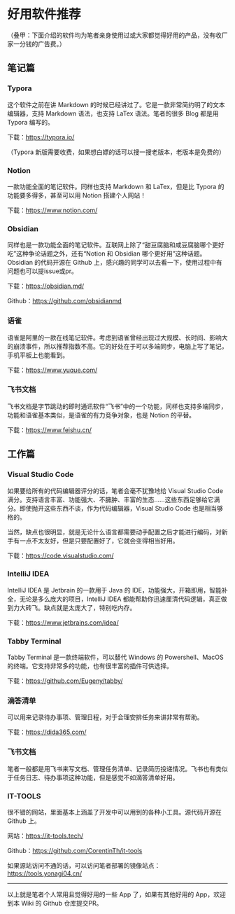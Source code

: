 # 好用软件推荐

（叠甲：下面介绍的软件均为笔者亲身使用过或大家都觉得好用的产品，没有收厂家一分钱的广告费。）

## 笔记篇

### Typora

这个软件之前在讲 Markdown 的时候已经讲过了。它是一款非常简约明了的文本编辑器，支持 Markdown 语法，也支持 LaTex 语法。笔者的很多 Blog 都是用 Typora 编写的。

下载：https://typora.io/

（Typora 新版需要收费，如果想白嫖的话可以搜一搜老版本，老版本是免费的）

### Notion

一款功能全面的笔记软件。同样也支持 Markdown 和 LaTex，但是比 Typora 的功能要多得多，甚至可以用 Notion 搭建个人网站！

下载：https://www.notion.com/

### Obsidian

同样也是一款功能全面的笔记软件。互联网上除了“甜豆腐脑和咸豆腐脑哪个更好吃”这种争论话题之外，还有“Notion 和 Obsidian 哪个更好用”这种话题。Obsidian 的代码开源在 Github 上，感兴趣的同学可以去看一下，使用过程中有问题也可以提issue或pr。

下载：https://obsidian.md/

Github：https://github.com/obsidianmd

### 语雀

语雀是阿里的一款在线笔记软件。考虑到语雀曾经出现过大规模、长时间、影响大的崩溃事件，所以推荐指数不高。它的好处在于可以多端同步，电脑上写了笔记，手机平板上也能看到。

下载：https://www.yuque.com/

### 飞书文档

飞书文档是字节跳动的即时通讯软件“飞书”中的一个功能，同样也支持多端同步，功能和语雀基本类似，是语雀的有力竞争对象，也是 Notion 的平替。

下载：https://www.feishu.cn/

## 工作篇

### Visual Studio Code

如果要给所有的代码编辑器评分的话，笔者会毫不犹豫地给 Visual Studio Code 满分。支持语言丰富、功能强大、不臃肿、丰富的生态……这些东西足够给它满分。即使抛开这些东西不谈，作为代码编辑器，Visual Studio Code 也是相当够格的。

当然，缺点也很明显，就是无论什么语言都需要动手配置之后才能进行编码，对新手有一点不太友好，但是只要配置好了，它就会变得相当好用。

下载：https://code.visualstudio.com/

### IntelliJ IDEA

IntelliJ IDEA 是 Jetbrain 的一款用于 Java 的 IDE，功能强大，开箱即用，智能补全，无论是多么庞大的项目，IntelliJ IDEA 都能帮助你迅速厘清代码逻辑，真正做到力大砖飞。缺点就是太庞大了，特别吃内存。

下载：https://www.jetbrains.com/idea/

### Tabby Terminal

Tabby Terminal 是一款终端软件，可以替代 Windows 的 Powershell、MacOS 的终端。它支持非常多的功能，也有很丰富的插件可供选择。

下载：https://github.com/Eugeny/tabby/

### 滴答清单

可以用来记录待办事项、管理日程，对于合理安排任务来讲非常有帮助。

下载：https://dida365.com/

### 飞书文档

笔者一般都是用飞书来写文档、管理任务清单、记录简历投递情况。飞书也有类似于任务日志、待办事项这种功能，但是感觉不如滴答清单好用。

### IT-TOOLS

很不错的网站，里面基本上涵盖了开发中可以用到的各种小工具。源代码开源在 Github 上。

网站：https://it-tools.tech/

Github：https://github.com/CorentinTh/it-tools

如果源站访问不通的话，可以访问笔者部署的镜像站点：https://tools.yonagi04.cn/

---

以上就是笔者个人常用且觉得好用的一些 App 了，如果有其他好用的 App，欢迎到本 Wiki 的 Github 仓库提交PR。